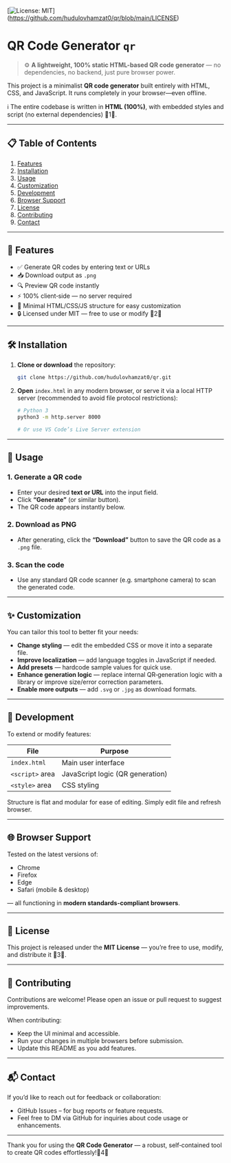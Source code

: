 [![License: MIT](https://img.shields.io/badge/License-MIT-green.svg)]
(https://github.com/hudulovhamzat0/qr/blob/main/LICENSE)

# QR Code Generator `qr`

> ⚙️ **A lightweight, 100% static HTML-based QR code generator** — no dependencies, no backend, just pure browser power.

This project is a minimalist **QR code generator** built entirely with HTML, CSS, and JavaScript. It runs completely in your browser—even offline.

ℹ️ The entire codebase is written in **HTML (100%)**, with embedded styles and script (no external dependencies) 1.

---

## 📋 Table of Contents

1. [Features](#-features)  
2. [Installation](#-installation)  
3. [Usage](#-usage)  
4. [Customization](#-customization)  
5. [Development](#-development)  
6. [Browser Support](#-browser-support)  
7. [License](#-license)  
8. [Contributing](#-contributing)  
9. [Contact](#-contact)

---

## 🔧 Features

- ✅ Generate QR codes by entering text or URLs  
- 📥 Download output as `.png`  
- 🔍 Preview QR code instantly  
- ⚡ 100% client‑side — no server required  
- 🧩 Minimal HTML/CSS/JS structure for easy customization  
- 🔒 Licensed under MIT — free to use or modify 2

---

## 🛠️ Installation

1. **Clone or download** the repository:

    ```bash
    git clone https://github.com/hudulovhamzat0/qr.git
    ```

2. **Open** `index.html` in any modern browser, or serve it via a local HTTP server (recommended to avoid file protocol restrictions):

    ```bash
    # Python 3
    python3 -m http.server 8000

    # Or use VS Code’s Live Server extension
    ```

---

## 🚀 Usage

### 1. Generate a QR code

- Enter your desired **text or URL** into the input field.
- Click **“Generate”** (or similar button).
- The QR code appears instantly below.

### 2. Download as PNG

- After generating, click the **“Download”** button to save the QR code as a `.png` file.

### 3. Scan the code

- Use any standard QR code scanner (e.g. smartphone camera) to scan the generated code.

---

## ✨ Customization

You can tailor this tool to better fit your needs:

- **Change styling** — edit the embedded CSS or move it into a separate file.
- **Improve localization** — add language toggles in JavaScript if needed.
- **Add presets** — hardcode sample values for quick use.
- **Enhance generation logic** — replace internal QR‑generation logic with a library or improve size/error correction parameters.
- **Enable more outputs** — add `.svg` or `.jpg` as download formats.

---

## 🧪 Development

To extend or modify features:

| File             | Purpose                          |
|------------------|----------------------------------|
| `index.html`     | Main user interface              |
| `<script>` area  | JavaScript logic (QR generation) |
| `<style>` area   | CSS styling                      |

Structure is flat and modular for ease of editing. Simply edit file and refresh browser.

---

## 🌐 Browser Support

Tested on the latest versions of:

- Chrome  
- Firefox  
- Edge  
- Safari (mobile & desktop)  

— all functioning in **modern standards-compliant browsers**.

---

## 📄 License

This project is released under the **MIT License** — you’re free to use, modify, and distribute it 3.

---

## 🤝 Contributing

Contributions are welcome! Please open an issue or pull request to suggest improvements.

When contributing:

- Keep the UI minimal and accessible.
- Run your changes in multiple browsers before submission.
- Update this README as you add features.

---

## 📬 Contact

If you’d like to reach out for feedback or collaboration:

- GitHub Issues – for bug reports or feature requests.  
- Feel free to DM via GitHub for inquiries about code usage or enhancements.

---

Thank you for using the **QR Code Generator** — a robust, self‑contained tool to create QR codes effortlessly!4


